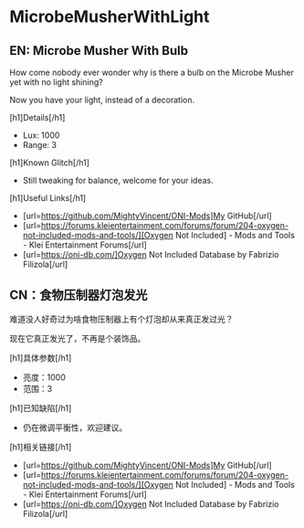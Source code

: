 # MicrobeMusherWithLight

## EN: Microbe Musher With Bulb

How come nobody ever wonder why is there a bulb on the Microbe Musher yet with no light shining?

Now you have your light, instead of a decoration.

[h1]Details[/h1]

- Lux: 1000
- Range: 3

[h1]Known Glitch[/h1]

- Still tweaking for balance, welcome for your ideas.

[h1]Useful Links[/h1]

- [url=https://github.com/MightyVincent/ONI-Mods]My GitHub[/url]
- [url=https://forums.kleientertainment.com/forums/forum/204-oxygen-not-included-mods-and-tools/][Oxygen Not Included] - Mods and Tools - Klei Entertainment Forums[/url]
- [url=https://oni-db.com/]Oxygen Not Included Database by Fabrizio Filizola[/url]

## CN：食物压制器灯泡发光

难道没人好奇过为啥食物压制器上有个灯泡却从来真正发过光？

现在它真正发光了，不再是个装饰品。

[h1]具体参数[/h1]

- 亮度：1000
- 范围：3

[h1]已知缺陷[/h1]

- 仍在微调平衡性，欢迎建议。

[h1]相关链接[/h1]

- [url=https://github.com/MightyVincent/ONI-Mods]My GitHub[/url]
- [url=https://forums.kleientertainment.com/forums/forum/204-oxygen-not-included-mods-and-tools/][Oxygen Not Included] - Mods and Tools - Klei Entertainment Forums[/url]
- [url=https://oni-db.com/]Oxygen Not Included Database by Fabrizio Filizola[/url]
